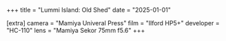 +++
title =  "Lummi Island: Old Shed"
date =  "2025-01-01"

[extra]
camera =  "Mamiya Univeral Press"
film =  "Ilford HP5+"
developer =  "HC-110"
lens = "Mamiya Sekor 75mm f5.6"
+++

